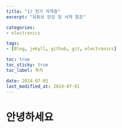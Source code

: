 ```yaml
---
title: "1) 전기 자격증"
excerpt: "유튜브 인강 및 서적 참조"

categories: 
- electronics

tags:
- [Blog, jekyll, github, git, electronics]

toc: true
toc_sticky: true
toc_label: 목차

date: 2024-07-01
last_modified_at: 2024-07-01
---
```


# 안녕하세요
